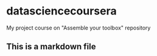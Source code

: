 # datasciencecoursera
My project course on "Assemble your toolbox" repository
## This is a markdown file
